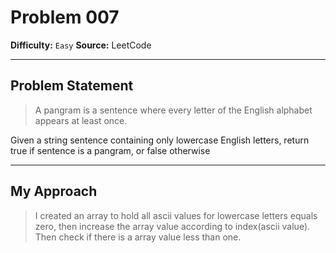 # Problem 007

**Difficulty:** `Easy`
**Source:** LeetCode

---

## Problem Statement

> A pangram is a sentence where every letter of the English alphabet appears at least once.

Given a string sentence containing only lowercase English letters, return true if sentence is a pangram, or false otherwise

---

## My Approach

> I created an array to hold all ascii values for lowercase letters equals zero, then increase the array value according to index(ascii value). Then check if there is a array value less than one.